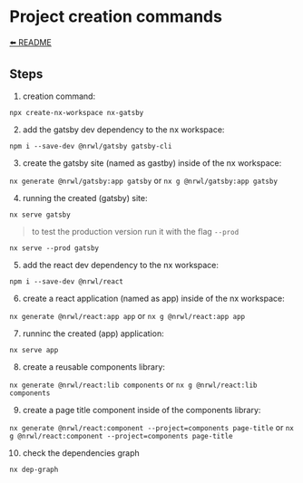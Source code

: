 # Project creation commands

[⬅️ README](../README.md)

## Steps

1. creation command:

`npx create-nx-workspace nx-gatsby`

2. add the gatsby dev dependency to the nx workspace:

`npm i --save-dev @nrwl/gatsby gatsby-cli`

3. create the gatsby site (named as gastby) inside of the nx workspace:

`nx generate @nrwl/gatsby:app gatsby` or `nx g @nrwl/gatsby:app gatsby`

4. running the created (gatsby) site:

`nx serve gatsby`

> to test the production version run it with the flag `--prod`

`nx serve --prod gatsby`

5. add the react dev dependency to the nx workspace:

`npm i --save-dev @nrwl/react`

6. create a react application (named as app) inside of the nx workspace:

`nx generate @nrwl/react:app app` or `nx g @nrwl/react:app app`

7. runninc the created (app) application:

`nx serve app`

8. create a reusable components library:

`nx generate @nrwl/react:lib components` or `nx g @nrwl/react:lib components`

9. create a page title component inside of the components library:

`nx generate @nrwl/react:component --project=components page-title` or `nx g @nrwl/react:component --project=components page-title`

10. check the dependencies graph

`nx dep-graph`
